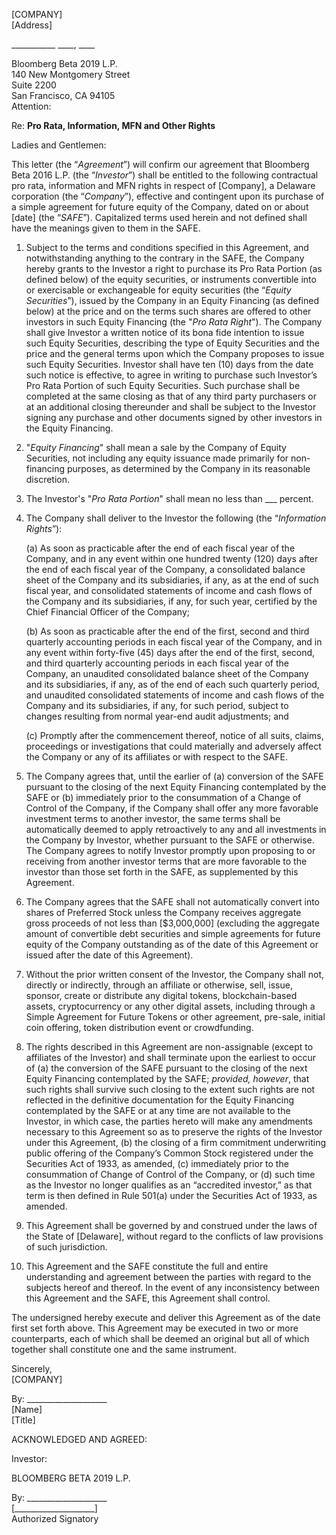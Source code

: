 [COMPANY]  
[Address] 

___________ ____, ____

Bloomberg Beta 2019 L.P.  
140 New Montgomery Street  
Suite 2200  
San Francisco, CA  94105  
Attention: 

Re:	**Pro Rata, Information, MFN and Other Rights**

Ladies and Gentlemen:

This letter (the “*Agreement*”) will confirm our agreement that Bloomberg Beta 2016 L.P. (the “*Investor*”) shall be entitled to the following contractual pro rata, information and MFN rights in respect of [Company], a Delaware corporation (the “*Company*”), effective and contingent upon its purchase of a simple agreement for future equity of the Company, dated on or about [date] (the “*SAFE*”).  Capitalized terms used herein and not defined shall have the meanings given to them in the SAFE.

1. Subject to the terms and conditions specified in this Agreement, and notwithstanding anything to the contrary in the SAFE, the Company hereby grants to the Investor a right to purchase its Pro Rata Portion (as defined below) of the equity securities, or instruments convertible into or exercisable or exchangeable for equity securities (the “*Equity Securities*”), issued by the Company in an Equity Financing (as defined below) at the price and on the terms such shares are offered to other investors in such Equity Financing (the "*Pro Rata Right*").  The Company shall give Investor a written notice of its bona fide intention to issue such Equity Securities, describing the type of Equity Securities and the price and the general terms upon which the Company proposes to issue such Equity Securities.  Investor shall have ten (10) days from the date such notice is effective, to agree in writing to purchase such Investor’s Pro Rata Portion of such Equity Securities. Such purchase shall be completed at the same closing as that of any third party purchasers or at an additional closing thereunder and shall be subject to the Investor signing any purchase and other documents signed by other investors in the Equity Financing. 
 
2. "*Equity Financing*" shall mean a sale by the Company of Equity Securities, not including any equity issuance made primarily for non-financing purposes, as determined by the Company in its reasonable discretion.

3. The Investor's "*Pro Rata Portion*" shall mean no less than ___ percent.

4. The Company shall deliver to the Investor the following (the “*Information Rights*”):

    (a) As soon as practicable after the end of each fiscal year of the Company, and in any event within one hundred twenty (120) days after the end of each fiscal year of the Company, a consolidated balance sheet of the Company and its subsidiaries, if any, as at the end of such fiscal year, and consolidated statements of income and cash flows of the Company and its subsidiaries, if any, for such year, certified by the Chief Financial Officer of the Company;

    (b) As soon as practicable after the end of the first, second and third quarterly accounting periods in each fiscal year of the Company, and in any event within forty-five (45) days after the end of the first, second, and third quarterly accounting periods in each fiscal year of the Company, an unaudited consolidated balance sheet of the Company and its subsidiaries, if any, as of the end of each such quarterly period, and unaudited consolidated statements of income  and  cash  flows of  the  Company and  its  subsidiaries,  if  any,  for  such  period,  subject to changes resulting from normal year-end audit adjustments; and

    (c) Promptly after the commencement thereof, notice of all suits, claims, proceedings or investigations that could materially and adversely affect the Company or any of its affiliates or with respect to the SAFE.

5. The Company agrees that, until the earlier of (a) conversion of the SAFE pursuant to the closing of the next Equity Financing contemplated by the SAFE or (b) immediately prior to the consummation of a Change of Control of the Company, if the Company shall offer any more favorable investment terms to another investor, the same terms shall be automatically deemed to apply retroactively to any and all investments in the Company by Investor, whether pursuant to the SAFE or otherwise.  The Company agrees to notify Investor promptly upon proposing to or receiving from another investor terms that are more favorable to the investor than those set forth in the SAFE, as supplemented by this Agreement.

6. The Company agrees that the SAFE shall not automatically convert into shares of Preferred Stock unless the Company receives aggregate gross proceeds of not less than [$3,000,000] (excluding the aggregate amount of convertible debt securities and simple agreements for future equity of the Company outstanding as of the date of this Agreement or issued after the date of this Agreement). 

7. Without the prior written consent of the Investor, the Company shall not, directly or indirectly, through an affiliate or otherwise, sell, issue, sponsor, create or distribute any digital tokens, blockchain-based assets, cryptocurrency or any other digital assets, including through a Simple Agreement for Future Tokens or other agreement, pre-sale, initial coin offering, token distribution event or crowdfunding.

8. The rights described in this Agreement are non-assignable (except to affiliates of the Investor) and shall terminate upon the earliest to occur of (a) the conversion of the SAFE pursuant to the closing of the next Equity Financing contemplated by the SAFE; *provided, however*, that such rights shall survive such closing to the extent such rights are not reflected in the definitive documentation for the Equity Financing contemplated by the SAFE or at any time are not available to the Investor, in which case, the parties hereto will make any amendments necessary to this Agreement so as to preserve the rights of the Investor under this Agreement, (b) the closing of a firm commitment underwriting public offering of the Company’s Common Stock registered under the Securities Act of 1933, as amended, (c) immediately prior to the consummation of Change of Control of the Company, or (d) such time as the Investor no longer qualifies as an “accredited investor,” as that term is then defined in Rule 501(a) under the Securities Act of 1933, as amended.

9. This Agreement shall be governed by and construed under the laws of the State of [Delaware], without regard to the conflicts of law provisions of such jurisdiction.

10. This Agreement and the SAFE constitute the full and entire understanding and agreement between the parties with regard to the subjects hereof and thereof.  In the event of any inconsistency between this Agreement and the SAFE, this Agreement shall control.

The undersigned hereby execute and deliver this Agreement as of the date first set forth above.  This Agreement may be executed in two or more counterparts, each of which shall be deemed an original but all of which together shall constitute one and the same instrument.

Sincerely,  
[COMPANY]

By: ____________________  
[Name]  
[Title]
					
ACKNOWLEDGED AND AGREED:

Investor:

BLOOMBERG BETA 2019 L.P.

By:	____________________  
[____________________]  
Authorized Signatory

